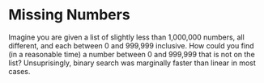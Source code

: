 # Missing Numbers
Imagine you are given a list of slightly less than 1,000,000 numbers, all different, and each between 0 and 999,999 inclusive. How could you find (in a reasonable time) a number between 0 and 999,999 that is not on the list?
Unsuprisingly, binary search was marginally faster than linear in most cases.
